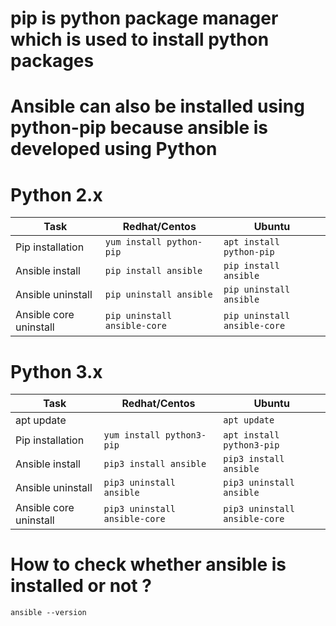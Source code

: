 # pip is python package manager which is used to install python packages

# Ansible can also be installed using python-pip because ansible is developed using Python

# Python 2.x
| Task                   | Redhat/Centos                | Ubuntu                       |
| -----------------------| -----------------------------| -----------------------------|
| Pip installation       | `yum install python-pip`     | `apt install python-pip`     |
| Ansible install        | `pip install ansible`        | `pip install ansible`        |
| Ansible uninstall      | `pip uninstall ansible`      | `pip uninstall ansible`      |
| Ansible core uninstall | `pip uninstall ansible-core` | `pip uninstall ansible-core` |

# Python 3.x
| Task                   | Redhat/Centos                 | Ubuntu                        |
| ---------------------- | ----------------------------- | ----------------------------- |
| apt update             |                               | `apt update`                  |
| Pip installation       | `yum install python3-pip`     | `apt install python3-pip`     |
| Ansible install        | `pip3 install ansible`        | `pip3 install ansible`        |
| Ansible uninstall      | `pip3 uninstall ansible`      | `pip3 uninstall ansible`      |
| Ansible core uninstall | `pip3 uninstall ansible-core` | `pip3 uninstall ansible-core` |

# How to check whether ansible is installed or not ?

`ansible --version`
